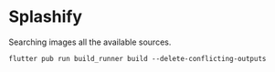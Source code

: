 # Splashify

Searching images all the available sources.


```shell
flutter pub run build_runner build --delete-conflicting-outputs
```